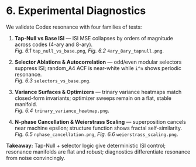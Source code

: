 # 6. Experimental Diagnostics

We validate Codex resonance with four families of tests:

1. **Tap-Null vs Base ISI** — ISI MSE collapses by orders of magnitude across codes (4-ary and 8-ary).  
   *Fig. 6.1* `tap_null_vs_base.png`, *Fig. 6.2* `4ary_8ary_tapnull.png`.

2. **Selector Ablations & Autocorrelation** — odd/even modular selectors suppress ISI; random_A4 ACF is near-white while `i^n` shows periodic resonance.  
   *Fig. 6.3* `selectors_vs_base.png`.

3. **Variance Surfaces & Optimizers** — trinary variance heatmaps match closed-form invariants; optimizer sweeps remain on a flat, stable manifold.  
   *Fig. 6.4* `trinary_variance_heatmap.png`.

4. **N-phase Cancellation & Weierstrass Scaling** — superposition cancels near machine epsilon; structure function shows fractal self-similarity.  
   *Fig. 6.5* `nphase_cancellation.png`, *Fig. 6.6* `weierstrass_scaling.png`.

**Takeaway:** Tap-Null + selector logic give deterministic ISI control; resonance manifolds are flat and robust; diagnostics differentiate resonance from noise convincingly.
